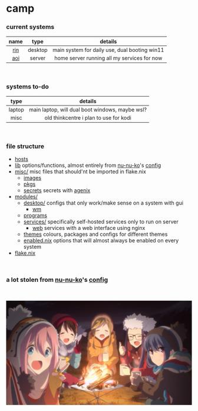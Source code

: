 # camp

### current systems                                                                 
| name | type | details |
| :--: | :--: | :--: |
| [rin](./hosts/rin.nix) | desktop | main system for daily use, dual booting win11|
| [aoi](./hosts/aoi.nix) | server | home server running all my services for now|

<br>

### systems to-do
| type | details |
| :--: | :--: |
| laptop | main laptop, will dual boot windows, maybe wsl? |
| misc | old thinkcentre i plan to use for kodi |

<br>

### file structure

- [hosts](hosts)
- [lib](lib) options/functions, almost entirely from [nu-nu-ko](https://github.com/nu-nu-ko)'s [config](https://github.com/nu-nu-ko/crystal)
- [misc/](misc) misc files that should'nt be imported in flake.nix
  - [images](misc/images) 
  - [pkgs](misc/pkgs)
  - [secrets](misc/secrets) secrets with [agenix](https://github.com/ryantm/agenix)
- [modules/](modules) 
  - [desktop/](modules/desktop) configs that only work/make sense on a system with gui
    - [wm](modules/desktop/wm)  
  - [programs](modules/programs) 
  - [services/](modules/services) specifically self-hosted services only to run on server
    - [web](modules/services/web) services with a web interface using nginx 
  - [themes](modules/themes) colours, packages and configs for different themes
  - [enabled.nix](modules/enabled.nix) options that will almost always be enabled on every system
- [flake.nix](flake.nix) 
  
<br>

### a lot stolen from [nu-nu-ko](https://github.com/nu-nu-ko)'s [config](https://github.com/nu-nu-ko/crystal)

<br>

![](https://raw.githubusercontent.com/pagusupu/camp/main/misc/images/group.jpg)
